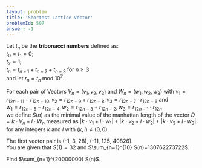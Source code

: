```yaml
---
layout: problem
title: 'Shortest Lattice Vector'
problemId: 507
answer: -1
---
```

 Let $t_n$ be the **tribonacci numbers** defined as:  
 $t_0 = t_1 = 0$;  
 $t_2 = 1$;  
 $t_n = t_{n-1} + t_{n-2} + t_{n-3}$ for $n \ge 3$  
 and let $r_n = t_n \text{ mod } 10^7$.

 For each pair of Vectors $V_n=(v_1,v_2,v_3)$ and $W_n=(w_1,w_2,w_3)$ with $v_1=r_{12n-11}-r_{12n-10}, v_2=r_{12n-9}+r_{12n-8}, v_3=r_{12n-7} \cdot r_{12n-6}$ and   
 $w_1=r_{12n-5}-r_{12n-4}, w_2=r_{12n-3}+r_{12n-2}, w_3=r_{12n-1} \cdot r_{12n}$   
 we define $S(n)$ as the minimal value of the manhattan length of the vector $D=k \cdot V_n+l \cdot W_n$ measured as $|k \cdot v_1+l \cdot w_1|+|k \cdot v_2+l \cdot w_2|+|k \cdot v_3+l \cdot w_3|$ for any integers $k$ and $l$ with $(k,l)\neq (0,0)$.

 The first vector pair is (-1, 3, 28), (-11, 125, 40826).  
 You are given that $S(1)=32$ and $\sum_{n=1}^{10} S(n)=130762273722$.

 Find $\sum_{n=1}^{20000000} S(n)$.